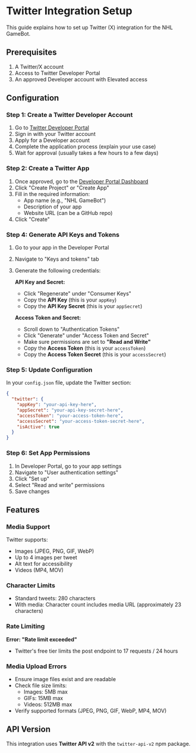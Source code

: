 # Twitter Integration Setup

This guide explains how to set up Twitter (X) integration for the NHL GameBot.

## Prerequisites

1. A Twitter/X account
2. Access to Twitter Developer Portal
3. An approved Developer account with Elevated access

## Configuration

### Step 1: Create a Twitter Developer Account

1. Go to [Twitter Developer Portal](https://developer.twitter.com/)
2. Sign in with your Twitter account
3. Apply for a Developer account
4. Complete the application process (explain your use case)
5. Wait for approval (usually takes a few hours to a few days)

### Step 2: Create a Twitter App

1. Once approved, go to the [Developer Portal Dashboard](https://developer.twitter.com/en/portal/dashboard)
2. Click "Create Project" or "Create App"
3. Fill in the required information:
   - App name (e.g., "NHL GameBot")
   - Description of your app
   - Website URL (can be a GitHub repo)
4. Click "Create"

### Step 4: Generate API Keys and Tokens

1. Go to your app in the Developer Portal
2. Navigate to "Keys and tokens" tab
3. Generate the following credentials:

   **API Key and Secret:**

   - Click "Regenerate" under "Consumer Keys"
   - Copy the **API Key** (this is your `appKey`)
   - Copy the **API Key Secret** (this is your `appSecret`)

   **Access Token and Secret:**

   - Scroll down to "Authentication Tokens"
   - Click "Generate" under "Access Token and Secret"
   - Make sure permissions are set to **"Read and Write"**
   - Copy the **Access Token** (this is your `accessToken`)
   - Copy the **Access Token Secret** (this is your `accessSecret`)

### Step 5: Update Configuration

In your `config.json` file, update the Twitter section:

```json
{
  "twitter": {
    "appKey": "your-api-key-here",
    "appSecret": "your-api-key-secret-here",
    "accessToken": "your-access-token-here",
    "accessSecret": "your-access-token-secret-here",
    "isActive": true
  }
}
```

### Step 6: Set App Permissions

1. In Developer Portal, go to your app settings
2. Navigate to "User authentication settings"
3. Click "Set up"
4. Select "Read and write" permissions
5. Save changes

## Features

### Media Support

Twitter supports:

- Images (JPEG, PNG, GIF, WebP)
- Up to 4 images per tweet
- Alt text for accessibility
- Videos (MP4, MOV)

### Character Limits

- Standard tweets: 280 characters
- With media: Character count includes media URL (approximately 23 characters)

### Rate Limiting

**Error: "Rate limit exceeded"**

- Twitter's free tier limits the post endpoint to 17 requests / 24 hours

### Media Upload Errors

- Ensure image files exist and are readable
- Check file size limits:
  - Images: 5MB max
  - GIFs: 15MB max
  - Videos: 512MB max
- Verify supported formats (JPEG, PNG, GIF, WebP, MP4, MOV)

## API Version

This integration uses **Twitter API v2** with the `twitter-api-v2` npm package.

